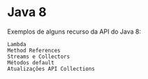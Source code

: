 # Java 8

Exemplos de alguns recurso da API do Java 8:

	Lambda
	Method References
	Streams e Collectors
	Métodos default
	Atualizações API Collections
